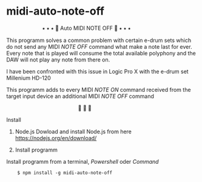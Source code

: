 # midi-auto-note-off

&nbsp;&nbsp;&nbsp;&nbsp;&nbsp;&nbsp;&nbsp;&nbsp;&nbsp;&nbsp;&nbsp;&nbsp;&nbsp;&nbsp;&nbsp;&nbsp;&nbsp;&nbsp;&nbsp;&nbsp;&nbsp;&nbsp;&nbsp;&nbsp;⭑ ⭑ ⭑ 🥁  Auto MIDI NOTE OFF  🥁 ⭑ ⭑ ⭑ 

This programm solves a common problem with certain e-drum sets
which do not send any MIDI *NOTE OFF* command what 
make a note last for ever.
Every note that is played will consume the total available polyphony and 
the DAW will not play any note from there on.

I have been confronted with this issue in Logic Pro X 
with the e-drum set Millenium HD-120

This programm adds to every MIDI *NOTE ON* command 
received from the target input device
an additional MIDI *NOTE OFF* command

&nbsp;&nbsp;&nbsp;&nbsp;&nbsp;&nbsp;&nbsp;&nbsp;&nbsp;&nbsp;&nbsp;&nbsp;&nbsp;&nbsp;&nbsp;&nbsp;&nbsp;&nbsp;&nbsp;&nbsp;&nbsp;&nbsp;&nbsp;&nbsp;&nbsp;&nbsp;&nbsp;&nbsp;&nbsp;&nbsp;&nbsp;&nbsp;&nbsp;&nbsp;&nbsp;&nbsp;&nbsp;&nbsp;&nbsp;&nbsp;&nbsp;&nbsp;&nbsp;&nbsp;&nbsp;&nbsp;&nbsp;&nbsp;🥁 🥁 🥁   



Install 

1) Node.js
Dowload and install Node.js from here  
https://nodejs.org/en/download/

2) Install programm

Install programm from a terminal, *Powershell* oder *Command* 

```
    $ npm install -g midi-auto-note-off
```